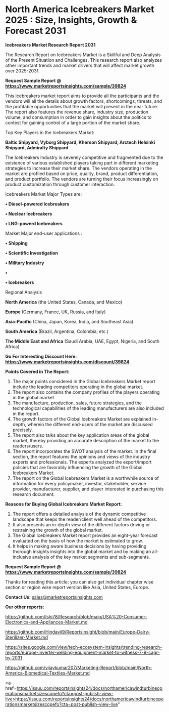 # North America Icebreakers Market 2025 : Size, Insights, Growth & Forecast 2031

<strong>Icebreakers Market Research Report 2031</strong>

The Research Report on Icebreakers Market is a Skillful and Deep Analysis of the Present Situation and Challenges. This research report also analyzes other important trends and market drivers that will affect market growth over 2025-2031.

<strong>Request Sample Report @ <a href=https://www.marketreportsinsights.com/sample/39824>https://www.marketreportsinsights.com/sample/39824</a></strong>

This Icebreakers market report aims to provide all the participants and the vendors will all the details about growth factors, shortcomings, threats, and the profitable opportunities that the market will present in the near future. The report also features the revenue share, industry size, production volume, and consumption in order to gain insights about the politics to contest for gaining control of a large portion of the market share.

Top Key Players in the Icebreakers Market:

<strong>Baltic Shipyard, Vyborg Shipyard, Kherson Shipyard, Arctech Helsinki Shipyard, Admiralty Shipyard</strong>

The Icebreakers Industry is severely competitive and fragmented due to the existence of various established players taking part in different marketing strategies to increase their market share. The vendors operating in the market are profiled based on price, quality, brand, product differentiation, and product portfolio. The vendors are turning their focus increasingly on product customization through customer interaction.

Icebreakers Market Major Types are:

<strong>•  Diesel-powered Icebreakers

•  Nuclear Icebreakers

•  LNG-powerd Icebreakers</strong>

Market Major end-user applications :

<strong>•  Shipping

•  Scientific Investigation

•  Military Industry

•  

•  Icebreakers</strong>

Regional Analysis

</u><strong><b>North America</b></strong> (the United States, Canada, and Mexico)

<strong><b>Europe </b></strong>(Germany, France, UK, Russia, and Italy)

<strong><b>Asia-Pacific</b></strong> (China, Japan, Korea, India, and Southeast Asia)

<strong><b>South America</b></strong> (Brazil, Argentina, Colombia, etc.)

<strong><b>The Middle East and Africa</b></strong> (Saudi Arabia, UAE, Egypt, Nigeria, and South Africa)

<strong>Go For Interesting Discount Here: <a href=https://www.marketreportsinsights.com/discount/39824>https://www.marketreportsinsights.com/discount/39824</a></strong>

<strong>Points Covered in The Report:</strong>
<ol>
  <li>The major points considered in the Global Icebreakers Market report include the leading competitors operating in the global market.</li>
  <li>The report also contains the company profiles of the players operating in the global market.</li>
  <li>The manufacture, production, sales, future strategies, and the technological capabilities of the leading manufacturers are also included in the report.</li>
  <li>The growth factors of the Global Icebreakers Market are explained in-depth, wherein the different end-users of the market are discussed precisely.</li>
  <li>The report also talks about the key application areas of the global market, thereby providing an accurate description of the market to the readers/users.</li>
  <li>The report incorporates the SWOT analysis of the market. In the final section, the report features the opinions and views of the industry experts and professionals. The experts analyzed the export/import policies that are favorably influencing the growth of the Global Icebreakers Market.</li>
  <li>The report on the Global Icebreakers Market is a worthwhile source of information for every policymaker, investor, stakeholder, service provider, manufacturer, supplier, and player interested in purchasing this research document.</li>
</ol>
<strong>Reasons for Buying Global Icebreakers Market Report:</strong>

<ol>
  <li>The report offers a detailed analysis of the dynamic competitive landscape that keeps the reader/client well ahead of the competitors.</li>
  <li>It also presents an in-depth view of the different factors driving or restraining the growth of the global market.</li>
  <li>The Global Icebreakers Market report provides an eight-year forecast evaluated on the basis of how the market is estimated to grow.</li>
  <li>It helps in making aware business decisions by having providing thorough insights insights into the global market and by making an all-inclusive analysis of the key market segments and sub-segments.</li>
</ol>
<strong>Request Sample Report @ <a href=https://www.marketreportsinsights.com/sample/39824>https://www.marketreportsinsights.com/sample/39824</a></strong>


Thanks for reading this article; you can also get individual chapter wise section or region wise report version like Asia, United States, Europe.

<strong>Contact Us:</strong>
sales@marketreportsinsights.com

<strong>Our other reports:</strong>

<a href=https://github.com/Ishi78/Research/blob/main/USA%20-Consumer-Electronics-and-Appliances-Market.md>https://github.com/Ishi78/Research/blob/main/USA%20-Consumer-Electronics-and-Appliances-Market.md</a>

<a href=https://github.com/Hindavii9/Reportsinsight/blob/main/Europe-Dairy-Sterilizer-Market.md>https://github.com/Hindavii9/Reportsinsight/blob/main/Europe-Dairy-Sterilizer-Market.md</a>

<a href=https://sites.google.com/view/tech-ecosystem-insights/trending-research-reports/europe-inverter-welding-equipment-market-to-witness-7-9-cagr-by-2031>https://sites.google.com/view/tech-ecosystem-insights/trending-research-reports/europe-inverter-welding-equipment-market-to-witness-7-9-cagr-by-2031</a>

<a href=https://github.com/vijaykumar207/Marketing-Report/blob/main/North-America-Biomedical-Textiles-Market.md>https://github.com/vijaykumar207/Marketing-Report/blob/main/North-America-Biomedical-Textiles-Market.md</a>

<a href=https://issuu.com/reportsinsights24/docs/northamericawindturbineoperationsmarketsizescopefo?cta=post-publish-view-live>https://issuu.com/reportsinsights24/docs/northamericawindturbineoperationsmarketsizescopefo?cta=post-publish-view-live</a>"
